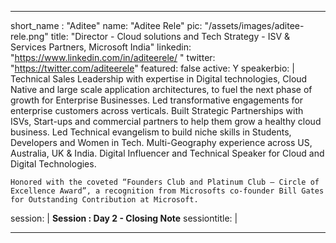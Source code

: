 ---

short_name : "Aditee"
name: "Aditee Rele"
pic: "/assets/images/aditee-rele.png"
title: "Director - Cloud solutions and Tech Strategy - ISV & Services Partners, Microsoft India"
linkedin: "https://www.linkedin.com/in/aditeerele/  "
twitter: "https://twitter.com/aditeerele"
featured: false
active: Y
speakerbio: |
    Technical Sales Leadership with expertise in Digital technologies, Cloud Native and large scale application architectures, to fuel the next phase of growth for Enterprise Businesses. Led transformative engagements for enterprise customers across verticals. Built Strategic Partnerships with ISVs, Start-ups and commercial partners to help them grow a healthy cloud business. Led Technical evangelism to build niche skills in Students, Developers and Women in Tech. Multi-Geography experience across US, Australia, UK & India. Digital Influencer and Technical Speaker for Cloud and Digital Technologies.

    Honored with the coveted “Founders Club and Platinum Club – Circle of Excellence Award”, a recognition from Microsofts co-founder Bill Gates for Outstanding Contribution at Microsoft.

session: |
    **Session : Day 2 - Closing Note**
sessiontitle: |
    

---